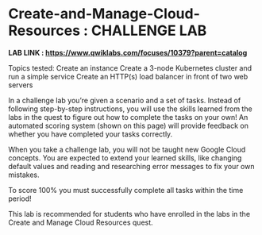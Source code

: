 # Create-and-Manage-Cloud-Resources : CHALLENGE LAB 

**LAB LINK : https://www.qwiklabs.com/focuses/10379?parent=catalog**

Topics tested:  Create an instance  Create a 3-node Kubernetes cluster and run a simple service  Create an HTTP(s) load balancer in front of two web servers

In a challenge lab you’re given a scenario and a set of tasks. Instead of following step-by-step instructions, you will use the skills learned from the labs in the quest to figure out how to complete the tasks on your own! An automated scoring system (shown on this page) will provide feedback on whether you have completed your tasks correctly.

When you take a challenge lab, you will not be taught new Google Cloud concepts. You are expected to extend your learned skills, like changing default values and reading and researching error messages to fix your own mistakes.

To score 100% you must successfully complete all tasks within the time period!

This lab is recommended for students who have enrolled in the labs in the Create and Manage Cloud Resources quest.
